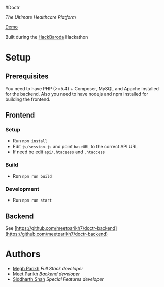 #Doctr

*The Ultimate Healthcare Platform*

[Demo](https://doctr-meghprkh.rhcloud.com)

Built during the [HackBaroda](http://www.hackbaroda.in/) Hackathon

# Setup

## Prerequisites

You need to have PHP (>=5.4) + Composer, MySQL and Apache installed for the backend. Also you need to have nodejs and npm installed for building the frontend.

## Frontend

### Setup
- Run `npm install`
- Edit `js/session.js` and point `baseURL` to the correct API URL
- If need be edit `api/.htaceess` and `.htaccess`

### Build
- Run `npm run build`

### Development
- Run `npm run start`

## Backend
See [https://github.com/meetparikh7/doctr-backend](https://github.com/meetparikh7/doctr-backend)

# Authors
- [Megh Parikh](https://github.com/meghprkh/) *Full Stack developer*
- [Meet Parikh](https://github.com/meetparikh7/) *Backend developer*
- [Siddharth Shah](https://github.com/SidStark99/) *Special Features developer*
